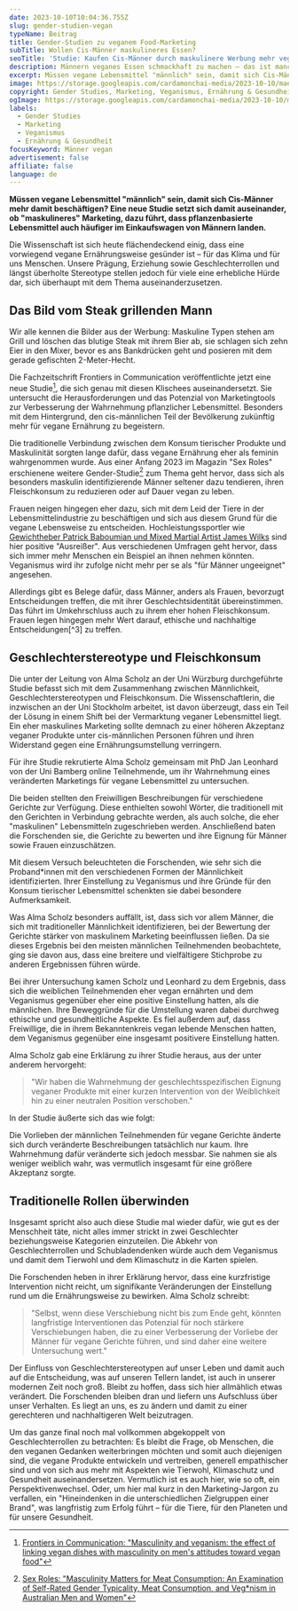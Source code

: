 ```yaml
---
date: 2023-10-10T10:04:36.755Z
slug: gender-studien-vegan
typeName: Beitrag
title: Gender-Studien zu veganem Food-Marketing
subTitle: Wollen Cis-Männer maskulineres Essen?
seoTitle: 'Studie: Kaufen Cis-Männer durch maskulinere Werbung mehr vegan?'
description: Männern veganes Essen schmackhaft zu machen – das ist manchmal gar nicht so einfach. Erfahrt jetzt, wie maskulineres Marketing helfen soll.
excerpt: Müssen vegane Lebensmittel "männlich" sein, damit sich Cis-Männer mehr damit beschäftigen? Eine neue Studie setzt sich damit auseinander, ob "maskulineres" Marketing, dazu führt, dass pflanzenbasierte Lebensmittel auch häufiger im Einkaufswagen von Männern landen.
image: https://storage.googleapis.com/cardamonchai-media/2023-10-10/maenner-vegan-jpg-imagine-382838_675b55_1024_768/640.webp
copyright: Gender Studies, Marketing, Veganismus, Ernährung & Gesundheit
ogImage: https://storage.googleapis.com/cardamonchai-media/2023-10-10/maenner-gemuese-og-jpg-imagine-686878_6f6b53_1200_628/640.webp
labels:
  - Gender Studies
  - Marketing
  - Veganismus
  - Ernährung & Gesundheit
focusKeyword: Männer vegan
advertisement: false
affiliate: false
language: de
---
```


**Müssen vegane Lebensmittel "männlich" sein, damit sich Cis-Männer mehr damit beschäftigen? Eine neue Studie setzt sich damit auseinander, ob "maskulineres" Marketing, dazu führt, dass pflanzenbasierte Lebensmittel auch häufiger im Einkaufswagen von Männern landen.**

Die Wissenschaft ist sich heute flächendeckend einig, dass eine vorwiegend vegane Ernährungsweise gesünder ist – für das Klima und für uns Menschen. Unsere Prägung, Erziehung sowie Geschlechterrollen und längst überholte Stereotype stellen jedoch für viele eine erhebliche Hürde dar, sich überhaupt mit dem Thema auseinanderzusetzen.

## Das Bild vom Steak grillenden Mann

Wir alle kennen die Bilder aus der Werbung: Maskuline Typen stehen am Grill und löschen das blutige Steak mit ihrem Bier ab, sie schlagen sich zehn Eier in den Mixer, bevor es ans Bankdrücken geht und posieren mit dem gerade gefischten 2-Meter-Hecht.

Die Fachzeitschrift Frontiers in Communication veröffentlichte jetzt eine neue Studie[^1], die sich genau mit diesen Klischees auseinandersetzt. Sie untersucht die Herausforderungen und das Potenzial von Marketingtools zur Verbesserung der Wahrnehmung pflanzlicher Lebensmittel. Besonders mit dem Hintergrund, den cis-männlichen Teil der Bevölkerung zukünftig mehr für vegane Ernährung zu begeistern.

Die traditionelle Verbindung zwischen dem Konsum tierischer Produkte und Maskulinität sorgten lange dafür, dass vegane Ernährung eher als feminin wahrgenommen wurde. Aus einer Anfang 2023 im Magazin "Sex Roles" erschienene weitere Gender-Studie[^2] zum Thema geht hervor, dass sich als besonders maskulin identifizierende Männer seltener dazu tendieren, ihren Fleischkonsum zu reduzieren oder auf Dauer vegan zu leben.

Frauen neigen hingegen eher dazu, sich mit dem Leid der Tiere in der Lebensmittelindustrie zu beschäftigen und sich aus diesem Grund für die vegane Lebensweise zu entscheiden. Hochleistungssportler wie [Gewichtheber Patrick Baboumian und Mixed Martial Artist James Wilks](/2019/11/the-game-changers/) sind hier positive "Ausreißer". Aus verschiedenen Umfragen geht hervor, dass sich immer mehr Menschen ein Beispiel an ihnen nehmen könnten. Veganismus wird ihr zufolge nicht mehr per se als "für Männer ungeeignet" angesehen.

Allerdings gibt es Belege dafür, dass Männer, anders als Frauen, bevorzugt Entscheidungen treffen, die mit ihrer Geschlechtsidentität übereinstimmen. Das führt im Umkehrschluss auch zu ihrem eher hohen Fleischkonsum. Frauen legen hingegen mehr Wert darauf, ethische und nachhaltige Entscheidungen[^3] zu treffen.

## Geschlechterstereotype und Fleischkonsum

Die unter der Leitung von Alma Scholz an der Uni Würzburg durchgeführte Studie befasst sich mit dem Zusammenhang zwischen Männlichkeit, Geschlechterstereotypen und Fleischkonsum. Die Wissenschaftlerin, die inzwischen an der Uni Stockholm arbeitet, ist davon überzeugt, dass ein Teil der Lösung in einem Shift bei der Vermarktung veganer Lebensmittel liegt. Ein eher maskulines Marketing sollte demnach zu einer höheren Akzeptanz veganer Produkte unter cis-männlichen Personen führen und ihren Widerstand gegen eine Ernährungsumstellung verringern.

Für ihre Studie rekrutierte Alma Scholz gemeinsam mit PhD Jan Leonhard von der Uni Bamberg online Teilnehmende, um ihr Wahrnehmung eines veränderten Marketings für vegane Lebensmittel zu untersuchen.

Die beiden stellten den Freiwilligen Beschreibungen für verschiedene Gerichte zur Verfügung. Diese enthielten sowohl Wörter, die traditionell mit den Gerichten in Verbindung gebrachte werden, als auch solche, die eher "maskulinen" Lebensmitteln zugeschrieben werden. Anschließend baten die Forschenden sie, die Gerichte zu bewerten und ihre Eignung für Männer sowie Frauen einzuschätzen.

Mit diesem Versuch beleuchteten die Forschenden, wie sehr sich die Proband\*innen mit den verschiedenen Formen der Männlichkeit identifizierten. Ihrer Einstellung zu Veganismus und ihre Gründe für den Konsum tierischer Lebensmittel schenkten sie dabei besondere Aufmerksamkeit.

Was Alma Scholz besonders auffällt, ist, dass sich vor allem Männer, die sich mit traditioneller Männlichkeit identifizieren, bei der Bewertung der Gerichte stärker von maskulinem Marketing beeinflussen ließen. Da sie dieses Ergebnis bei den meisten männlichen Teilnehmenden beobachtete, ging sie davon aus, dass eine breitere und vielfältigere Stichprobe zu anderen Ergebnissen führen würde.

Bei ihrer Untersuchung kamen Scholz und Leonhard zu dem Ergebnis, dass sich die weiblichen Teilnehmenden eher vegan ernährten und dem Veganismus gegenüber eher eine positive Einstellung hatten, als die männlichen. Ihre Beweggründe für die Umstellung waren dabei durchweg ethische und gesundheitliche Aspekte. Es fiel außerdem auf, dass Freiwillige, die in ihrem Bekanntenkreis vegan lebende Menschen hatten, dem Veganismus gegenüber eine insgesamt positivere Einstellung hatten.

Alma Scholz gab eine Erklärung zu ihrer Studie heraus, aus der unter anderem hervorgeht:

> "Wir haben die Wahrnehmung der geschlechtsspezifischen Eignung veganer Produkte mit einer kurzen Intervention von der Weiblichkeit hin zu einer neutralen Position verschoben."

In der Studie äußerte sich das wie folgt:

Die Vorlieben der männlichen Teilnehmenden für vegane Gerichte änderte sich durch veränderte Beschreibungen tatsächlich nur kaum. Ihre Wahrnehmung dafür veränderte sich jedoch messbar. Sie nahmen sie als weniger weiblich wahr, was vermutlich insgesamt für eine größere Akzeptanz sorgte.

## Traditionelle Rollen überwinden

Insgesamt spricht also auch diese Studie mal wieder dafür, wie gut es der Menschheit täte, nicht alles immer strickt in zwei Geschlechter beziehungsweise Kategorien einzuteilen. Die Abkehr von Geschlechterrollen und Schubladendenken würde auch dem Veganismus und damit dem Tierwohl und dem Klimaschutz in die Karten spielen.

Die Forschenden heben in ihrer Erklärung hervor, dass eine kurzfristige Intervention nicht reicht, um signifikante Veränderungen der Einstellung rund um die Ernährungsweise zu bewirken. Alma Scholz schreibt:

> "Selbst, wenn diese Verschiebung nicht bis zum Ende geht, könnten langfristige Interventionen das Potenzial für noch stärkere Verschiebungen haben, die zu einer Verbesserung der Vorliebe der Männer für vegane Gerichte führen, und sind daher eine weitere Untersuchung wert."

Der Einfluss von Geschlechterstereotypen auf unser Leben und damit auch auf die Entscheidung, was auf unseren Tellern landet, ist auch in unserer modernen Zeit noch groß. Bleibt zu hoffen, dass sich hier allmählich etwas verändert. Die Forschenden bleiben dran und liefern uns Aufschluss über unser Verhalten. Es liegt an uns, es zu ändern und damit zu einer gerechteren und nachhaltigeren Welt beizutragen.

Um das ganze final noch mal vollkommen abgekoppelt von Geschlechterrollen zu betrachten: Es bleibt die Frage, ob Menschen, die den veganen Gedanken weiterbringen möchten und somit auch diejenigen sind, die vegane Produkte entwickeln und vertreiben, generell empathischer sind und von sich aus mehr mit Aspekten wie Tierwohl, Klimaschutz und Gesundheit auseinandersetzen. Vermutlich ist es auch hier, wie so oft, ein Perspektivenwechsel. Oder, um hier mal kurz in den Marketing-Jargon zu verfallen, ein "Hineindenken in die unterschiedlichen Zielgruppen einer Brand", was langfristig zum Erfolg führt – für die Tiere, für den Planeten und für unsere Gesundheit.

[^1]: [Frontiers in Communication: "Masculinity and veganism: the effect of linking vegan dishes with masculinity on men's attitudes toward vegan food"](https://www.frontiersin.org/articles/10.3389/fcomm.2023.1244471/full)
[^2]: [Sex Roles: "Masculinity Matters for Meat Consumption: An Examination of Self-Rated Gender Typicality, Meat Consumption, and Veg\*nism in Australian Men and Women"](https://link.springer.com/article/10.1007/s11199-023-01346-0#Sec12)
[^4]: [Annual Reviews: "Meat Consumption and Sustainability"](https://www.annualreviews.org/doi/10.1146/annurev-resource-111820-032340)
